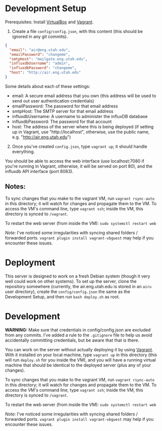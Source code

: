 Development Setup
=================
Prerequisites: Install [VirtualBox](https://www.virtualbox.org/wiki/VirtualBox) and [Vagrant](https://www.vagrantup.com/).

1. Create a file `config/config.json`, with this content (this should be ignored in any git commits).

  ```json
  {
    "email": "air@eng.utah.edu",
    "emailPassword": "changeme",
    "smtpHost": "mailgate.eng.utah.edu",
    "influxdbUsername": "admin",
    "influxdbPassword": "changeme",
    "host": "http://air.eng.utah.edu"
  }
  ```

  Some details about each of these settings:
  - email: A secure email address that you own (this address will be used to send out user authentication credentials)
  - emailPassword: The password for that email address
  - smtpHost: The SMTP server for that email address
  - influxdbUsername: A username to administer the influxDB database
  - influxdbPassword: The password for that account
  - host: The address of the server where this is being deployed (if setting up in Vagrant, use "http://localhost", otherwise, use the public name, e.g. "http://air.eng.utah.edu")

2. Once you've created `config.json`, type `vagrant up`; it should handle everything.

You should be able to access the web interface (use localhost:7080 if you're running in Vagrant, otherwise, it will be served on port 80), and the influxdb API interface (port 8083).

## Notes:
To sync changes that you make to the vagrant VM, run `vagrant rsync-auto` in this directory; it will watch for changes and propagate them to the VM. To access the VM's command line, type `vagrant ssh`; inside the VM, this directory is synced to `/vagrant`.

To restart the web server (from inside the VM): `sudo systemctl restart web`

*Note:* I've noticed some irregularities with syncing shared folders / forwarded ports. `vagrant plugin install vagrant-vbguest` may help if you encounter these issues.

Deployment
==========
This server is designed to work on a fresh Debian system (though it very well could work on other systems). To set up the server, clone the repository somewhere (currently, the air.eng.utah.edu is stored in an `airu` user directory), create the `config/config.json` the same as the Development Setup, and then run `bash deploy.sh` as root.

Development
===========
**WARNING:** Make sure that credentials in config/config.json are excluded from any commits. I've added a rule to the `.gitignore` file to help us avoid accidentally committing credentials, but be aware that that is there.

You can work on the server without actually deploying it by using [Vagrant](https://www.vagrantup.com/). With it installed on your local machine, type `vagrant up` in this directory (this will run `deploy.sh` for you inside the VM), and you will have a running virtual machine that should be identical to the deployed server (plus any of your changes).

To sync changes that you make to the vagrant VM, run `vagrant rsync-auto` in this directory; it will watch for changes and propagate them to the VM. To access the VM's command line, type `vagrant ssh`; inside the VM, this directory is synced to `/vagrant`.

To restart the web server (from inside the VM): `sudo systemctl restart web`

*Note:* I've noticed some irregularities with syncing shared folders / forwarded ports. `vagrant plugin install vagrant-vbguest` may help if you encounter these issues.
